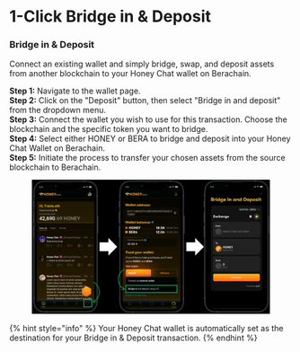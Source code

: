 # 1-Click Bridge in & Deposit

### **Bridge in & Deposit** &#x20;

Connect an existing wallet and simply bridge, swap, and deposit assets from another blockchain to your Honey Chat wallet on Berachain.

**Step 1:** Navigate to the wallet page.\
**Step 2:** Click on the "Deposit" button, then select "Bridge in and deposit" from the dropdown menu.\
**Step 3:** Connect the wallet you wish to use for this transaction. Choose the blockchain and the specific token you want to bridge.\
**Step 4:** Select either HONEY or BERA to bridge and deposit into your Honey Chat Wallet on Berachain. \
**Step 5:** Initiate the process to transfer your chosen assets from the source blockchain to Berachain.

<figure><img src="../../.gitbook/assets/Honey Chat Test (8).png" alt=""><figcaption></figcaption></figure>

{% hint style="info" %}
Your Honey Chat wallet is automatically set as the destination for your Bridge in & Deposit transaction.
{% endhint %}

